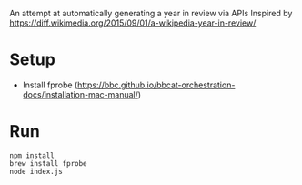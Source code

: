 An attempt at automatically generating a year in review via APIs
Inspired by https://diff.wikimedia.org/2015/09/01/a-wikipedia-year-in-review/

# Setup

* Install fprobe (https://bbc.github.io/bbcat-orchestration-docs/installation-mac-manual/)

# Run

```
npm install
brew install fprobe
node index.js
```
